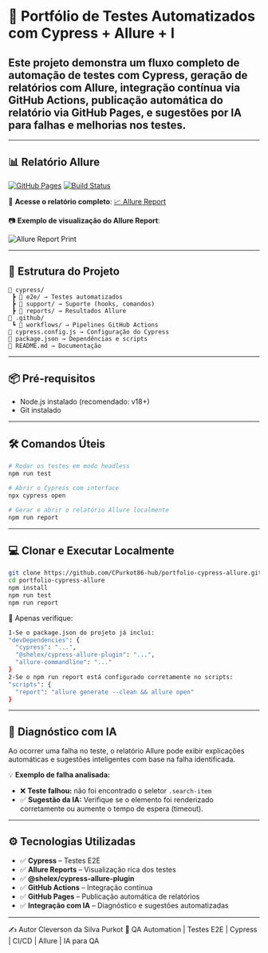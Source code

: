# 🚀 Portfólio de Testes Automatizados com Cypress + Allure + I

Este projeto demonstra um fluxo completo de automação de testes com **Cypress**, geração de relatórios com **Allure**, **integração contínua via GitHub Actions**, publicação automática do relatório via **GitHub Pages**, e **sugestões por IA** para falhas e melhorias nos testes.
---
---

## 📊 Relatório Allure

[![GitHub Pages](https://github.com/CPurkot86-hub/portfolio-cypress-allure/actions/workflows/pages/pages-build-deployment/badge.svg)](https://cpurkot86-hub.github.io/portfolio-cypress-allure/)
[![Build Status](https://github.com/CPurkot86-hub/portfolio-cypress-allure/actions/workflows/testes.yml/badge.svg)](https://github.com/CPurkot86-hub/portfolio-cypress-allure/actions)

🔗 **Acesse o relatório completo**: [📈 Allure Report](https://cpurkot86-hub.github.io/portfolio-cypress-allure/)

📷 **Exemplo de visualização do Allure Report**:

![Allure Report Print](.github/assets/allure-print.png)

---

## 📁 Estrutura do Projeto

```
📁 cypress/
 ┣ 📁 e2e/ → Testes automatizados
 ┣ 📁 support/ → Suporte (hooks, comandos)
 ┣ 📁 reports/ → Resultados Allure
📁 .github/
 ┗ 📁 workflows/ → Pipelines GitHub Actions
📄 cypress.config.js → Configuração do Cypress
📄 package.json → Dependências e scripts
📄 README.md → Documentação
```

---

## 📦 Pré-requisitos
- Node.js instalado (recomendado: v18+)
- Git instalado
  
---

## 🛠️ Comandos Úteis

```bash
# Rodar os testes em modo headless
npm run test

# Abrir o Cypress com interface
npx cypress open

# Gerar e abrir o relatório Allure localmente
npm run report
```
---

## 💻 Clonar e Executar Localmente

```bash
git clone https://github.com/CPurkot86-hub/portfolio-cypress-allure.git
cd portfolio-cypress-allure
npm install
npm run test
npm run report
```
🧪 Apenas verifique:
```bash
1-Se o package.json do projeto já inclui:
"devDependencies": {
  "cypress": "...",
  "@shelex/cypress-allure-plugin": "...",
  "allure-commandline": "..."
}
2-Se o npm run report está configurado corretamente no scripts:
"scripts": {
  "report": "allure generate --clean && allure open"
}
```
---

## 🤖 Diagnóstico com IA
Ao ocorrer uma falha no teste, o relatório Allure pode exibir explicações automáticas e sugestões inteligentes com base na falha identificada.

💡 **Exemplo de falha analisada:**
- ❌ **Teste falhou:** não foi encontrado o seletor `.search-item`
- ✅ **Sugestão da IA:** Verifique se o elemento foi renderizado corretamente ou aumente o tempo de espera (timeout).

---

## ⚙️ Tecnologias Utilizadas
- ✅ **Cypress** – Testes E2E  
- ✅ **Allure Reports** – Visualização rica dos testes  
- ✅ **@shelex/cypress-allure-plugin**  
- ✅ **GitHub Actions** – Integração contínua  
- ✅ **GitHub Pages** – Publicação automática de relatórios  
- ✅ **Integração com IA** – Diagnóstico e sugestões automatizadas

---

✍️ Autor
Cleverson da Silva Purkot
💼 QA Automation | Testes E2E | Cypress | CI/CD | Allure | IA para QA
